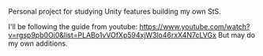 Personal project for studying Unity features building my own StS.

I'll be following the guide from youtube: https://www.youtube.com/watch?v=rgsp9pb0Oi0&list=PLABo1vVOfXp594xjW3lo46rxX4N7cLVGx
But may do my own additions.
